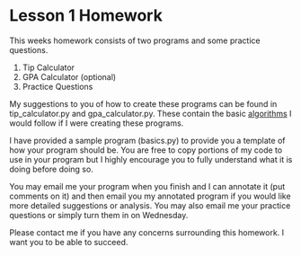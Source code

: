 # Lesson 1 Homework

This weeks homework consists of two programs and some practice questions.

1. Tip Calculator
2. GPA Calculator (optional)
3. Practice Questions

My suggestions to you of how to create these programs can be found in
tip_calculator.py and gpa_calculator.py. These contain the basic
[algorithms](http://whatis.techtarget.com/definition/algorithm) I would follow
if I were creating these programs.

I have provided a sample program (basics.py) to provide you a template of how
your program should be. You are free to copy portions of my code to use in your
program but I highly encourage you to fully understand what it is doing before
doing so.

You may email me your program when you finish and I can annotate it (put
comments on it) and then email you my annotated program if you would like more
detailed suggestions or analysis. You may also email me your practice
questions or simply turn them in on Wednesday.

Please contact me if you have any concerns surrounding this homework. I want you
to be able to succeed.
